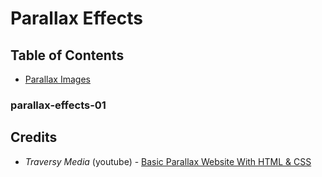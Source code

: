 # Parallax Effects

## Table of Contents

* [Parallax Images](#parallax-effects-01)

### parallax-effects-01


## Credits

- _Traversy Media_ (youtube) - [Basic Parallax Website With HTML & CSS](https://youtu.be/JttTcnidSdQ)
